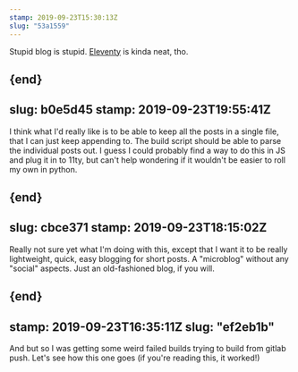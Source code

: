 ```yaml
---
stamp: 2019-09-23T15:30:13Z 
slug: "53a1559"
---
```

Stupid blog is stupid. [Eleventy](https://www.11ty.io) is kinda neat, tho.

{end}
---
slug: b0e5d45
stamp: 2019-09-23T19:55:41Z
---
I think what I'd really like is to be able to keep all the posts in a single file, that I can just keep appending to. The build script should be able to parse the individual posts out. I guess I could probably find a way to do this in JS and plug it in to 11ty, but can't help wondering if it wouldn't be easier to roll my own in python.

{end}
---
slug: cbce371
stamp: 2019-09-23T18:15:02Z
---
Really not sure yet what I'm doing with this, except that I want it to be really lightweight, quick, easy blogging for short posts. A "microblog" without any "social" aspects. Just an old-fashioned blog, if you will.

{end}
---
stamp: 2019-09-23T16:35:11Z
slug: "ef2eb1b"
---
And but so I was getting some weird failed builds trying to build from gitlab push. Let's see how this one goes (if you're reading this, it worked!)

